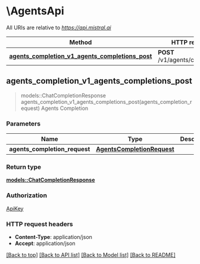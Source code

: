 # \AgentsApi

All URIs are relative to *https://api.mistral.ai*

Method | HTTP request | Description
------------- | ------------- | -------------
[**agents_completion_v1_agents_completions_post**](AgentsApi.md#agents_completion_v1_agents_completions_post) | **POST** /v1/agents/completions | Agents Completion



## agents_completion_v1_agents_completions_post

> models::ChatCompletionResponse agents_completion_v1_agents_completions_post(agents_completion_request)
Agents Completion

### Parameters


Name | Type | Description  | Required | Notes
------------- | ------------- | ------------- | ------------- | -------------
**agents_completion_request** | [**AgentsCompletionRequest**](AgentsCompletionRequest.md) |  | [required] |

### Return type

[**models::ChatCompletionResponse**](ChatCompletionResponse.md)

### Authorization

[ApiKey](../README.md#ApiKey)

### HTTP request headers

- **Content-Type**: application/json
- **Accept**: application/json

[[Back to top]](#) [[Back to API list]](../README.md#documentation-for-api-endpoints) [[Back to Model list]](../README.md#documentation-for-models) [[Back to README]](../README.md)

